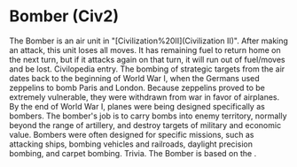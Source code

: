 # Bomber (Civ2)

The Bomber is an air unit in "[Civilization%20II](Civilization II)".
After making an attack, this unit loses all moves. It has remaining fuel to return home on the next turn, but if it attacks again on that turn, it will run out of fuel/moves and be lost.
Civilopedia entry.
The bombing of strategic targets from the air dates back to the beginning of World War I, when the Germans used zeppelins to bomb Paris and London. Because zeppelins proved to be extremely vulnerable, they were withdrawn from war in favor of airplanes. By the end of World War I, planes were being designed specifically as bombers. The bomber's job is to carry bombs into enemy territory, normally beyond the range of artillery, and destroy targets of military and economic value. Bombers were often designed for specific missions, such as attacking ships, bombing vehicles and railroads, daylight precision bombing, and carpet bombing.
Trivia.
The Bomber is based on the .
